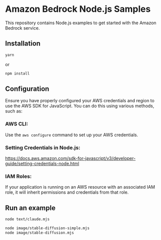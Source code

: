 # Amazon Bedrock Node.js Samples

This repository contains Node.js examples to get started with the Amazon Bedrock service.

## Installation

```bash
yarn
```

or

```bash
npm install
```

## Configuration

Ensure you have properly configured your AWS credentials and region to use the AWS SDK for JavaScript. You can do this using various methods, such as:

### AWS CLI:

Use the `aws configure` command to set up your AWS credentials.

### Setting Credentials in Node.js:

https://docs.aws.amazon.com/sdk-for-javascript/v3/developer-guide/setting-credentials-node.html

### IAM Roles:

If your application is running on an AWS resource with an associated IAM role, it will inherit permissions and credentials from that role.

## Run an example

```bash
node text/claude.mjs
```

```bash
node image/stable-diffusion-simple.mjs
node image/stable-diffusion.mjs
```
